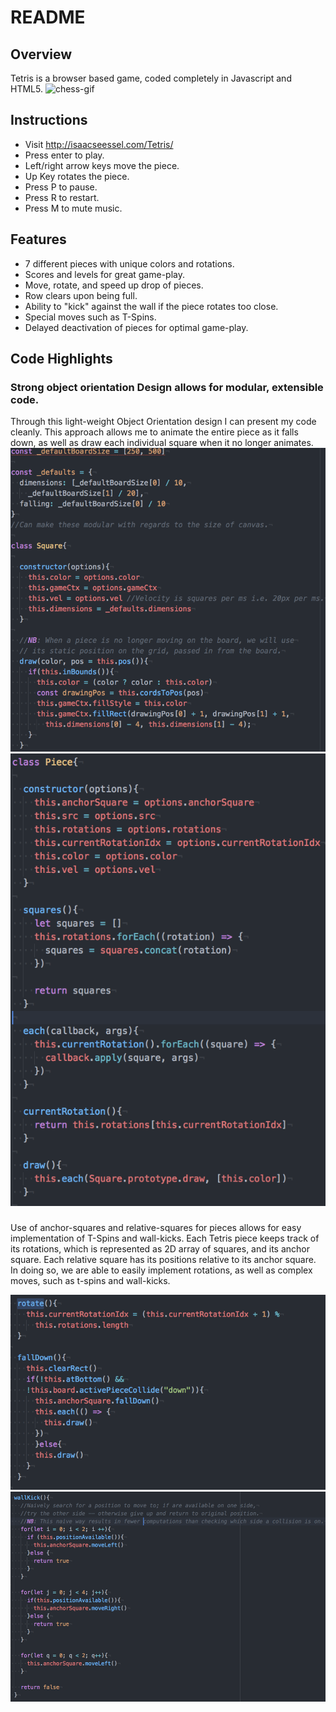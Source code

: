 # README

## Overview
Tetris is a browser based game, coded completely in Javascript and HTML5.
  ![chess-gif](code-screenshots/main-tetris.gif)

## Instructions
-  Visit http://isaacseessel.com/Tetris/
-  Press enter to play.
-  Left/right arrow keys move the piece.
-  Up Key rotates the piece.
-  Press P to pause.
-  Press R to restart.
-  Press M to mute music.

## Features
- 7 different pieces with unique colors and rotations.
- Scores and levels for great game-play.
- Move, rotate, and speed up drop of pieces.
- Row clears upon being full.
- Ability to "kick" against the wall if the piece rotates too close.
- Special moves such as T-Spins.
- Delayed deactivation of pieces for optimal game-play.

## Code Highlights

### Strong object orientation Design allows for modular, extensible code.
  Through this light-weight Object Orientation design I can present my code cleanly. This approach  allows me to animate the entire piece as it falls down, as well as draw each individual square when it no longer animates.
  ![object-orientation](code-screenshots/object-orientation.png)
  ![object-orientation-2](code-screenshots/object-orientation-2.png)

###
Use of anchor-squares and relative-squares for pieces allows for easy implementation of T-Spins and wall-kicks.
  Each Tetris piece keeps track of its rotations, which is represented as 2D array of squares, and its anchor square. Each relative square has its positions relative to its anchor square. In doing so, we are able to easily implement rotations, as well as complex moves, such as t-spins and wall-kicks.

  ![rotate-fall-down](code-screenshots/rotate-fall-down.png)
  ![wall-kick](code-screenshots/wall-kick.png)
